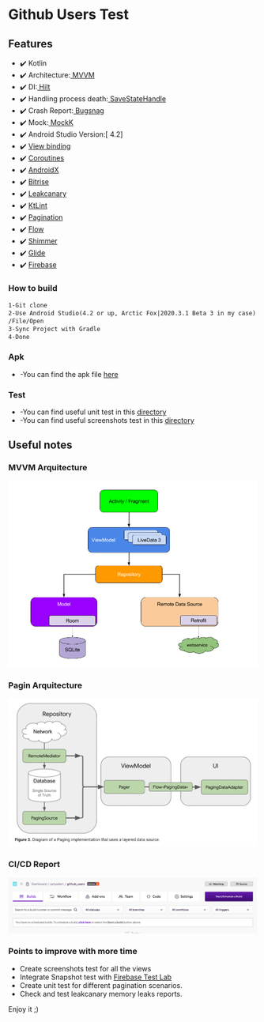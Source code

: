 # Github Users Test

## Features

* ✔️ Kotlin
* ✔️ Architecture:[ MVVM](https://developer.android.com/jetpack/docs/guide)
* ✔️ DI:[ Hilt](https://developer.android.com/training/dependency-injection/hilt-android)
* ✔️ Handling process death:[ SaveStateHandle](https://developer.android.com/topic/libraries/architecture/viewmodel-savedstate)
* ✔️ Crash Report:[ Bugsnag](https://www.bugsnag.com)
* ✔️ Mock:[ MockK](https://github.com/mockk/mockk)
* ✔️ Android Studio Version:[ 4.2]
* ✔️ [View binding](https://developer.android.com/topic/libraries/view-binding)
* ✔️ [Coroutines](https://developer.android.com/topic/libraries/architecture/coroutines)
* ✔️ [AndroidX](https://developer.android.com/jetpack/androidx)
* ✔️ [Bitrise](https://www.bitrise.io)
* ✔️ [Leakcanary](https://github.com/square/leakcanary)
* ✔️ [KtLint](https://github.com/pinterest/ktlint)
* ✔️ [Pagination](https://developer.android.com/topic/libraries/architecture/paging/v3-overview)
* ✔️ [Flow](https://developer.android.com/kotlin/flow)
* ✔️ [Shimmer](https://github.com/facebook/shimmer-android)
* ✔️ [Glide](https://github.com/bumptech/glide)
* ✔️ [Firebase](https://firebase.google.com)


### How to build
```
1-Git clone
2-Use Android Studio(4.2 or up, Arctic Fox|2020.3.1 Beta 3 in my case) /File/Open
3-Sync Project with Gradle
4-Done
```

### Apk

* -You can find the apk file [here](apk/giphy.apk)

### Test

* -You can find useful unit test in this [directory](app/src/test/java/com/carlyadam/github)
* -You can find useful screenshots test in this [directory](app/src/androidTest/java/com/carlyadam/github)

## Useful notes

### MVVM Arquitecture

![MVVM](docs/mvvm.png)

### Pagin Arquitecture

![Pagin](docs/pagin.png)

### CI/CD Report

![Bitrise Report](docs/bitrise.png)

### Points to improve with more time

* Create screenshots test for all the views
* Integrate Snapshot test with [Firebase Test Lab](https://firebase.google.com/products/test-lab)
* Create unit test for different pagination scenarios.
* Check and test leakcanary memory leaks reports.



Enjoy it ;)